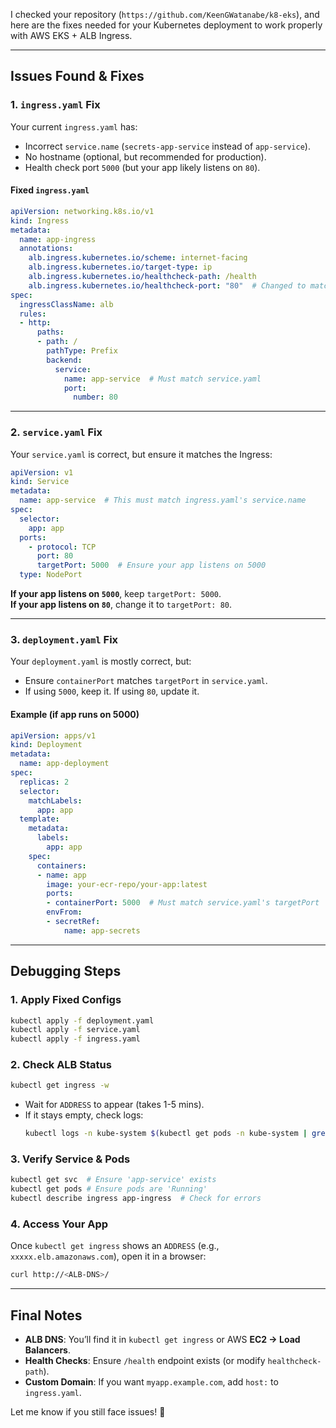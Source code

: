 I checked your repository (`https://github.com/KeenGWatanabe/k8-eks`), and here are the fixes needed for your Kubernetes deployment to work properly with AWS EKS + ALB Ingress.

---

## **Issues Found & Fixes**
### **1. `ingress.yaml` Fix**
Your current `ingress.yaml` has:
- Incorrect `service.name` (`secrets-app-service` instead of `app-service`).
- No hostname (optional, but recommended for production).
- Health check port `5000` (but your app likely listens on `80`).

#### **Fixed `ingress.yaml`**
```yaml
apiVersion: networking.k8s.io/v1
kind: Ingress
metadata:
  name: app-ingress
  annotations:
    alb.ingress.kubernetes.io/scheme: internet-facing
    alb.ingress.kubernetes.io/target-type: ip
    alb.ingress.kubernetes.io/healthcheck-path: /health
    alb.ingress.kubernetes.io/healthcheck-port: "80"  # Changed to match service port
spec:
  ingressClassName: alb
  rules:
  - http:
      paths:
      - path: /
        pathType: Prefix
        backend:
          service:
            name: app-service  # Must match service.yaml
            port:
              number: 80
```

---

### **2. `service.yaml` Fix**
Your `service.yaml` is correct, but ensure it matches the Ingress:
```yaml
apiVersion: v1
kind: Service
metadata:
  name: app-service  # This must match ingress.yaml's service.name
spec:
  selector:
    app: app
  ports:
    - protocol: TCP
      port: 80
      targetPort: 5000  # Ensure your app listens on 5000
  type: NodePort
```

**If your app listens on `5000`**, keep `targetPort: 5000`.  
**If your app listens on `80`**, change it to `targetPort: 80`.

---

### **3. `deployment.yaml` Fix**
Your `deployment.yaml` is mostly correct, but:
- Ensure `containerPort` matches `targetPort` in `service.yaml`.
- If using `5000`, keep it. If using `80`, update it.

#### **Example (if app runs on 5000)**
```yaml
apiVersion: apps/v1
kind: Deployment
metadata:
  name: app-deployment
spec:
  replicas: 2
  selector:
    matchLabels:
      app: app
  template:
    metadata:
      labels:
        app: app
    spec:
      containers:
      - name: app
        image: your-ecr-repo/your-app:latest
        ports:
        - containerPort: 5000  # Must match service.yaml's targetPort
        envFrom:
        - secretRef:
            name: app-secrets
```

---

## **Debugging Steps**
### **1. Apply Fixed Configs**
```sh
kubectl apply -f deployment.yaml
kubectl apply -f service.yaml
kubectl apply -f ingress.yaml
```

### **2. Check ALB Status**
```sh
kubectl get ingress -w
```
- Wait for `ADDRESS` to appear (takes 1-5 mins).  
- If it stays empty, check logs:
  ```sh
  kubectl logs -n kube-system $(kubectl get pods -n kube-system | grep alb-ingress-controller | awk '{print $1}')
  ```

### **3. Verify Service & Pods**
```sh
kubectl get svc  # Ensure 'app-service' exists
kubectl get pods # Ensure pods are 'Running'
kubectl describe ingress app-ingress  # Check for errors
```

### **4. Access Your App**
Once `kubectl get ingress` shows an `ADDRESS` (e.g., `xxxxx.elb.amazonaws.com`), open it in a browser:
```sh
curl http://<ALB-DNS>/
```

---

## **Final Notes**
- **ALB DNS**: You’ll find it in `kubectl get ingress` or AWS **EC2 → Load Balancers**.
- **Health Checks**: Ensure `/health` endpoint exists (or modify `healthcheck-path`).
- **Custom Domain**: If you want `myapp.example.com`, add `host:` to `ingress.yaml`.

Let me know if you still face issues! 🚀